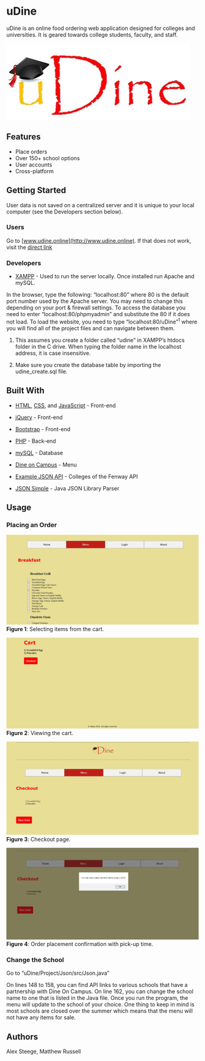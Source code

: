 # uDine

uDine is an online food ordering web application designed for colleges and universities. It is geared towards college students, faculty, and staff.

![uDine Logo](Project/Images/uDineLogoWhite.JPG)

## Features

* Place orders
* Over 150+ school options
* User accounts
* Cross-platform

## Getting Started

User data is not saved on a centralized server and it is unique to your local computer (see the Developers section below).

### Users

Go to [www.udine.online](http://www.udine.online). If that does not work, visit the [direct link](http://udine.online.s3-website.us-east-2.amazonaws.com/)


### Developers

* [XAMPP](https://www.apachefriends.org/index.html) - Used to run the server locally.  Once installed run Apache and mySQL.

In the browser, type the following: “localhost:80” where 80 is the default port number used by the Apache server. You may need to change this depending on your port & firewall settings. To access the database you need to enter “localhost:80/phpmyadmin” and substitute the 80 if it does not load. To load the website, you need to type “localhost:80/uDine”<sup>1</sup> where you will find all of the project files and can navigate between them. 

1. This assumes you create a folder called “udine” in XAMPP’s htdocs folder in the C drive. When typing the folder name in the localhost address, it is case insensitive.

2. Make sure you create the database table by importing the udine_create.sql file.

## Built With

* [HTML](https://html.com/), [CSS](https://www.w3.org/Style/CSS/Overview.en.html), and [JavaScript](https://www.javascript.com/) - Front-end
* [jQuery](https://jquery.com//) - Front-end
* [Bootstrap](https://getbootstrap.com/) - Front-end
* [PHP](https://secure.php.net/) - Back-end
* [mySQL](https://www.mysql.com/) - Database

* [Dine on Campus](https://www.dineoncampus.com/) - Menu
* [Example JSON API](https://api.dineoncampus.com/v1/sites/cof/info.json/) - Colleges of the Fenway API
* [JSON Simple](https://github.com/fangyidong/json-simple) - Java JSON Library Parser

## Usage
### Placing an Order
![MenuOrder1](Project/Images/MenuOrdering1.JPG)
<b>Figure 1</b>: Selecting items from the cart.


![MenuOrder2](Project/Images/MenuOrdering2.JPG)
<b>Figure 2</b>: Viewing the cart.


![MenuOrder3](Project/Images/MenuOrdering3.JPG)
<b>Figure 3</b>: Checkout page.


![MenuOrder4](Project/Images/MenuOrdering4.JPG)
<b>Figure 4</b>: Order placement confirmation with pick-up time.

### Change the School

Go to “uDine/Project/Json/src/Json.java”

On lines 148 to 158, you can find API links to various schools that have a partnership with Dine On Campus. On line 162, you can change the school name to one that is listed in the Java file. Once you run the program, the menu will update to the school of your choice. One thing to keep in mind is most schools are closed over the summer which means that the menu will not have any items for sale.



## Authors

Alex Steege,
Matthew Russell
